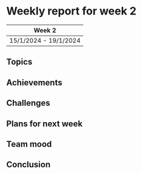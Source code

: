 # Weekly report for week 2

| Week 2 |
| --- |
| 15/1/2024 - 19/1/2024 |

## Topics

## Achievements

## Challenges

## Plans for next week

## Team mood

## Conclusion